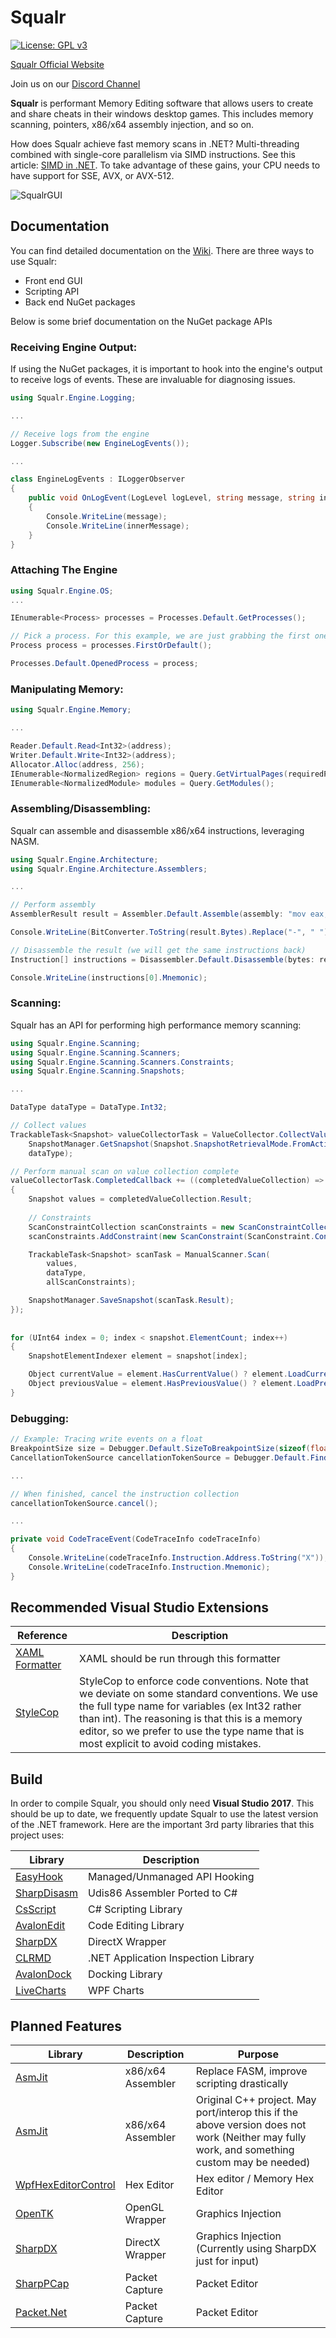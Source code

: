 # Squalr

[![License: GPL v3](https://img.shields.io/badge/License-GPL%20v3-blue.svg)](http://www.gnu.org/licenses/gpl-3.0)

[Squalr Official Website](https://www.squalr.com)

Join us on our [Discord Channel](https://discord.gg/Pq2msTx)

**Squalr** is performant Memory Editing software that allows users to create and share cheats in their windows desktop games. This includes memory scanning, pointers, x86/x64 assembly injection, and so on.

How does Squalr achieve fast memory scans in .NET? Multi-threading combined with single-core parallelism via SIMD instructions. See this article: [SIMD in .NET](https://instil.co/2016/03/21/parallelism-on-a-single-core-simd-with-c/). To take advantage of these gains, your CPU needs to have support for SSE, AVX, or AVX-512.

![SqualrGUI](Documentation/Squalr.png)

## Documentation

You can find detailed documentation on the [Wiki](https://squalr.github.io/SqualrDocs/). There are three ways to use Squalr:
- Front end GUI
- Scripting API
- Back end NuGet packages

Below is some brief documentation on the NuGet package APIs

### Receiving Engine Output:
If using the NuGet packages, it is important to hook into the engine's output to receive logs of events. These are invaluable for diagnosing issues.

```csharp
using Squalr.Engine.Logging;

...

// Receive logs from the engine
Logger.Subscribe(new EngineLogEvents());

...

class EngineLogEvents : ILoggerObserver
{
	public void OnLogEvent(LogLevel logLevel, string message, string innerMessage)
	{
		Console.WriteLine(message);
		Console.WriteLine(innerMessage);
	}
}
```

### Attaching The Engine
```csharp
using Squalr.Engine.OS;
...

IEnumerable<Process> processes = Processes.Default.GetProcesses();

// Pick a process. For this example, we are just grabbing the first one.
Process process = processes.FirstOrDefault();

Processes.Default.OpenedProcess = process;

```


### Manipulating Memory:

```csharp
using Squalr.Engine.Memory;

...

Reader.Default.Read<Int32>(address);
Writer.Default.Write<Int32>(address);
Allocator.Alloc(address, 256);
IEnumerable<NormalizedRegion> regions = Query.GetVirtualPages(requiredProtection, excludedProtection, allowedTypes, startAddress, endAddress);
IEnumerable<NormalizedModule> modules = Query.GetModules();
```

### Assembling/Disassembling:
Squalr can assemble and disassemble x86/x64 instructions, leveraging NASM.

```csharp
using Squalr.Engine.Architecture;
using Squalr.Engine.Architecture.Assemblers;

...

// Perform assembly
AssemblerResult result = Assembler.Default.Assemble(assembly: "mov eax, 5", isProcess32Bit: true, baseAddress: 0x10000);

Console.WriteLine(BitConverter.ToString(result.Bytes).Replace("-", " "));

// Disassemble the result (we will get the same instructions back)
Instruction[] instructions = Disassembler.Default.Disassemble(bytes: result.Bytes, isProcess32Bit: true, baseAddress: 0x10000);

Console.WriteLine(instructions[0].Mnemonic);
```

### Scanning:
Squalr has an API for performing high performance memory scanning:

```csharp
using Squalr.Engine.Scanning;
using Squalr.Engine.Scanning.Scanners;
using Squalr.Engine.Scanning.Scanners.Constraints;
using Squalr.Engine.Scanning.Snapshots;

...

DataType dataType = DataType.Int32;

// Collect values
TrackableTask<Snapshot> valueCollectorTask = ValueCollector.CollectValues(
	SnapshotManager.GetSnapshot(Snapshot.SnapshotRetrievalMode.FromActiveSnapshotOrPrefilter),
	dataType);

// Perform manual scan on value collection complete
valueCollectorTask.CompletedCallback += ((completedValueCollection) =>
{
	Snapshot values = completedValueCollection.Result;
	
	// Constraints
	ScanConstraintCollection scanConstraints = new ScanConstraintCollection();
	scanConstraints.AddConstraint(new ScanConstraint(ScanConstraint.ConstraintType.Equal, 25));

	TrackableTask<Snapshot> scanTask = ManualScanner.Scan(
		values,
		dataType,
		allScanConstraints);

	SnapshotManager.SaveSnapshot(scanTask.Result);
});
	
	
for (UInt64 index = 0; index < snapshot.ElementCount; index++)
{
	SnapshotElementIndexer element = snapshot[index];

	Object currentValue = element.HasCurrentValue() ? element.LoadCurrentValue() : null;
	Object previousValue = element.HasPreviousValue() ? element.LoadPreviousValue() : null;
}
```

### Debugging:

```csharp
// Example: Tracing write events on a float
BreakpointSize size = Debugger.Default.SizeToBreakpointSize(sizeof(float));
CancellationTokenSource cancellationTokenSource = Debugger.Default.FindWhatWrites(0x10000, size, this.CodeTraceEvent);

...

// When finished, cancel the instruction collection
cancellationTokenSource.cancel();

...

private void CodeTraceEvent(CodeTraceInfo codeTraceInfo)
{
	Console.WriteLine(codeTraceInfo.Instruction.Address.ToString("X"));
	Console.WriteLine(codeTraceInfo.Instruction.Mnemonic);
}
```
	
## Recommended Visual Studio Extensions
Reference | Description 
--- | ---
[XAML Formatter](https://marketplace.visualstudio.com/items?itemName=TeamXavalon.XAMLStyler) | XAML should be run through this formatter
[StyleCop](https://marketplace.visualstudio.com/items?itemName=ChrisDahlberg.StyleCop) | StyleCop to enforce code conventions. Note that we deviate on some standard conventions. We use the full type name for variables (ex Int32 rather than int). The reasoning is that this is a memory editor, so we prefer to use the type name that is most explicit to avoid coding mistakes.

## Build

In order to compile Squalr, you should only need **Visual Studio 2017**. This should be up to date, we frequently update Squalr to use the latest version of the .NET framework. Here are the important 3rd party libraries that this project uses:

Library | Description 
--- | ---
[EasyHook](https://github.com/EasyHook/EasyHook) | Managed/Unmanaged API Hooking
[SharpDisasm](https://github.com/spazzarama/SharpDisasm) | Udis86 Assembler Ported to C#
[CsScript](https://github.com/oleg-shilo/cs-script) | C# Scripting Library
[AvalonEdit](https://github.com/icsharpcode/AvalonEdit) | Code Editing Library
[SharpDX](https://github.com/sharpdx/SharpDX) | DirectX Wrapper
[CLRMD](https://github.com/Microsoft/clrmd) | .NET Application Inspection Library
[AvalonDock](https://avalondock.codeplex.com/) | Docking Library
[LiveCharts](https://github.com/beto-rodriguez/Live-Charts) | WPF Charts

## Planned Features

Library | Description | Purpose
--- | --- | ---
[AsmJit](https://github.com/hypeartist/AsmJit) | x86/x64 Assembler | Replace FASM, improve scripting drastically
[AsmJit](https://github.com/asmjit/asmjit) | x86/x64 Assembler | Original C++ project. May port/interop this if the above version does not work (Neither may fully work, and something custom may be needed)
[WpfHexEditorControl](https://github.com/abbaye/WpfHexEditorControl) | Hex Editor | Hex editor / Memory Hex Editor
[OpenTK](https://github.com/opentk/opentk) | OpenGL Wrapper | Graphics Injection
[SharpDX](https://github.com/sharpdx/SharpDX) | DirectX Wrapper | Graphics Injection (Currently using SharpDX just for input)
[SharpPCap](https://github.com/chmorgan/sharppcap) | Packet Capture | Packet Editor
[Packet.Net](https://github.com/antmicro/Packet.Net) | Packet Capture | Packet Editor